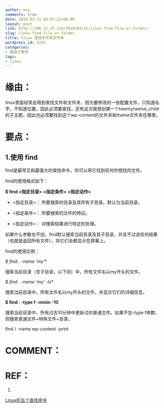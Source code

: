 ```yaml
---
author: evo
comments: true
date: 2018-03-31 04:07:22+00:00
layout: post
link: http://106.15.37.116/2018/03/31/linux-find-file-or-folder/
slug: linux-find-file-or-folder
title: linux 查找文件和文件夹
wordpress_id: 2143
categories:
- 基础计算机
tags:
- linux
---
```


<!-- more -->


# 缘由：


linux里面经常会用到查找文件和文件夹，因为要修改的一些配置文件，只知道名字，不知道位置，因此必须要查找，还有这次我想创建一个twentytwelve_child的子主题，因此也必须要找到这个wp-content的文件夹和theme文件夹在哪里。


# 要点：




## **1.使用 find**


find是最常见和最强大的查找命令，你可以用它找到任何你想找的文件。

find的使用格式如下：

**$ find <指定目录> <指定条件> <指定动作>**



 	
  * <指定目录>： 所要搜索的目录及其所有子目录。默认为当前目录。

 	
  * <指定条件>： 所要搜索的文件的特征。

 	
  * <指定动作>： 对搜索结果进行特定的处理。


如果什么参数也不加，find默认搜索当前目录及其子目录，并且不过滤任何结果（也就是返回所有文件），将它们全都显示在屏幕上。

find的使用实例：

**$ find . -name 'my*'**

搜索当前目录（含子目录，以下同）中，所有文件名以my开头的文件。

**$ find . -name 'my*' -ls**

搜索当前目录中，所有文件名以my开头的文件，并显示它们的详细信息。

**$ find . -type f -mmin -10**

搜索当前目录中，所有过去10分钟中更新过的普通文件。如果不加-type f参数，则搜索普通文件+特殊文件+目录。

find / -name wp-content -print




# COMMENT：




# REF：





 	
  1. 


[Linux的五个查找命令](http://www.ruanyifeng.com/blog/2009/10/5_ways_to_search_for_files_using_the_terminal.html)







